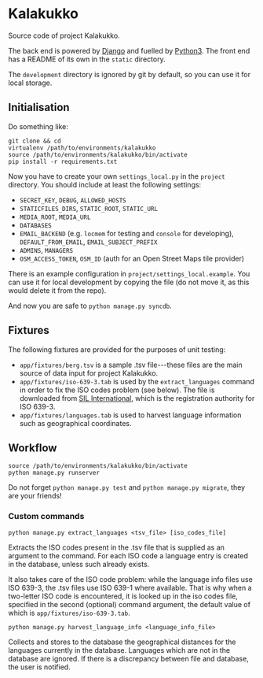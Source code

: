 # Kalakukko

Source code of project Kalakukko.

The back end is powered by [Django](https://www.djangoproject.com) and fuelled
by [Python3](https://www.python.org/). The front end has a README of its own in
the `static` directory.

The `development` directory is ignored by git by default, so you can use it for
local storage.


## Initialisation

Do something like:

```
git clone && cd
virtualenv /path/to/environments/kalakukko
source /path/to/environments/kalakukko/bin/activate
pip install -r requirements.txt
```

Now you have to create your own `settings_local.py` in the `project` directory.
You should include at least the following settings:

* `SECRET_KEY`, `DEBUG`, `ALLOWED_HOSTS`
* `STATICFILES_DIRS`, `STATIC_ROOT`, `STATIC_URL`
* `MEDIA_ROOT`, `MEDIA_URL`
* `DATABASES`
* `EMAIL_BACKEND` (e.g. `locmem` for testing and `console` for developing),
  `DEFAULT_FROM_EMAIL`, `EMAIL_SUBJECT_PREFIX`
* `ADMINS`, `MANAGERS`
* `OSM_ACCESS_TOKEN`, `OSM_ID` (auth for an Open Street Maps tile provider)

There is an example configuration in `project/settings_local.example`. You can
use it for local development by copying the file (do not move it, as this would
delete it from the repo).

And now you are safe to `python manage.py syncdb`.


## Fixtures

The following fixtures are provided for the purposes of unit testing:

* `app/fixtures/berg.tsv` is a sample .tsv file---these files are the main
  source of data input for project Kalakukko.
* `app/fixtures/iso-639-3.tab` is used by the `extract_languages` command in
  order to fix the ISO codes problem (see below). The file is downloaded from
  [SIL International](http://www-01.sil.org/iso639-3/download.asp), which is the
  registration authority for ISO 639-3.
* `app/fixtures/languages.tab` is used to harvest language information such as
  geographical coordinates.


## Workflow

```
source /path/to/environments/kalakukko/bin/activate
python manage.py runserver
```
Do not forget `python manage.py test` and `python manage.py migrate`, they are
your friends!


### Custom commands

```
python manage.py extract_languages <tsv_file> [iso_codes_file]
```
Extracts the ISO codes present in the .tsv file that is supplied as an argument
to the command. For each ISO code a language entry is created in the database,
unless such already exists.

It also takes care of the ISO code problem: while the language info files use
ISO 639-3, the .tsv files use ISO 639-1 where available. That is why when a
two-letter ISO code is encountered, it is looked up in the iso codes file,
specified in the second (optional) command argument, the default value of which
is `app/fixtures/iso-639-3.tab`.


```
python manage.py harvest_language_info <language_info_file>
```
Collects and stores to the database the geographical distances for the languages
currently in the database. Languages which are not in the database are ignored.
If there is a discrepancy between file and database, the user is notified.


